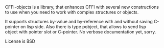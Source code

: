 CFFI-objects is a library, that enhances CFFI with several new constructions to use when you need to work with complex structures or objects.

It supports structures by-value and by-reference with and without saving C-pointer on lisp side. Also there is type pobject, that allows to send lisp object with pointer slot or C-pointer. No verbose documentation yet, sorry.

License is BSD
